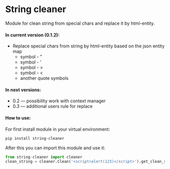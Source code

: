# String cleaner
Module for clean string from special chars and replace it by html-entity.

#### In current version (0.1.2):
* Replace special chars from string by html-entity based on the json entity map
    * symbol - "
    * symbol - '
    * symbol - >
    * symbol - <
    * another quote symbols

#### In next versions:
* 0.2 — possibility work with context manager
* 0.3 — additional users rule for replace

#### How to use:
For first install module in your virtual environment:
```commandline
pip install string-cleaner
```
After this you can import this module and use it:
```python
from string-cleaner import cleaner
clean_string = cleaner.Clean('<script>alert(123)</script>').get_clean_string()
```

